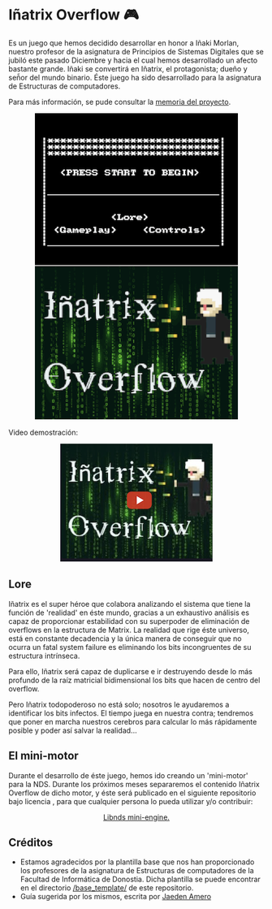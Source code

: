 # Iñatrix Overflow 🎮


Es un juego que hemos decidido desarrollar en honor a Iñaki Morlan, nuestro profesor de la asignatura de Principios de Sistemas Digitales que se jubiló este pasado Diciembre y hacia el cual hemos desarrollado un afecto bastante grande. Iñaki se convertirá en Iñatrix, el protagonista; dueño y señ̃or del mundo binario. Éste juego ha sido desarrollado para la asignatura de Estructuras de computadores.

Para más información, se pude consultar la <a href="https://github.com/Geru-Scotland/inatrix_overflow/blob/master/doc/memoria/Memoria.pdf">memoria del proyecto</a>.

<p align="center">
  <img alt="Main Menu" src="resources/StartingMenu.png" />
</p>


Video demostración:
<p align="center">
  <a target="_blank" href="https://www.youtube.com/watch?v=ibOBxk2QBKM&feature=youtu.be"><img alt="Main Menu" src="resources/Game.png" /></a>
</p>


## Lore


Iñatrix es el super héroe que colabora analizando el sistema que tiene la función de 'realidad' en éste mundo, gracias a un exhaustivo análisis es capaz de proporcionar estabilidad con su superpoder de eliminación de overflows en la estructura de Matrix. La realidad que rige éste universo, está en constante decadencia y la única manera de conseguir que no ocurra un fatal system failure es eliminando los bits incongruentes de su estructura intrínseca.

Para ello, Iñatrix será capaz de duplicarse e ir destruyendo desde lo más profundo de la raíz matricial bidimensional los bits que hacen de centro del overflow.

Pero Iñatrix todopoderoso no está solo; nosotros le ayudaremos a identificar los bits infectos. El tiempo juega en nuestra contra; tendremos que poner en marcha nuestros cerebros para calcular lo más rápidamente posible y poder así salvar la realidad...

## El mini-motor

Durante el desarrollo de éste juego, hemos ido creando un 'mini-motor' para la NDS. Durante los próximos meses separaremos el contenido Iñatrix Overflow de dicho motor, y éste será publicado en el siguiente repositorio bajo licencia , para que cualquier persona lo pueda utilizar y/o contribuir:

<p align="center">
  <a target="_blank" href="https://www.youtube.com/watch?v=ibOBxk2QBKM&feature=youtu.be](https://github.com/Geru-Scotland/libnds-mini-engine)">Libnds mini-engine.</a>
</p>


## Créditos

* Estamos agradecidos por la plantilla base que nos han proporcionado los profesores de la asignatura de Estructuras de computadores de la Facultad de Informática de Donostia. Dicha plantilla se puede encontrar en el directorio [/base_template/](https://github.com/Geru-Scotland/inatrix_overflow/tree/master/base_template) de este repositorio.
* Guía sugerida por los mismos, escrita por [Jaeden Amero](https://patater.com/files/projects/manual/manual.html)
